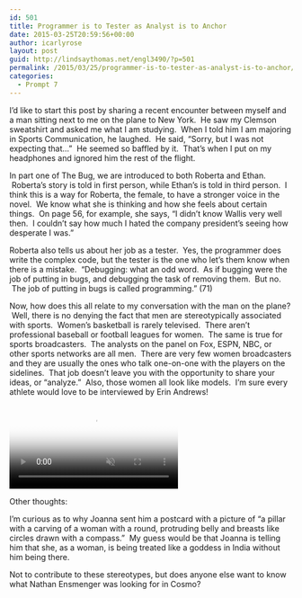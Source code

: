 ```yaml
---
id: 501
title: Programmer is to Tester as Analyst is to Anchor
date: 2015-03-25T20:59:56+00:00
author: icarlyrose
layout: post
guid: http://lindsaythomas.net/engl3490/?p=501
permalink: /2015/03/25/programmer-is-to-tester-as-analyst-is-to-anchor/
categories:
  - Prompt 7
---
```

I&#8217;d like to start this post by sharing a recent encounter between myself and a man sitting next to me on the plane to New York.  He saw my Clemson sweatshirt and asked me what I am studying.  When I told him I am majoring in Sports Communication, he laughed.  He said, &#8220;Sorry, but I was not expecting that&#8230;&#8221;  He seemed so baffled by it.  That&#8217;s when I put on my headphones and ignored him the rest of the flight.

In part one of The Bug, we are introduced to both Roberta and Ethan.  Roberta&#8217;s story is told in first person, while Ethan&#8217;s is told in third person.  I think this is a way for Roberta, the female, to have a stronger voice in the novel.  We know what she is thinking and how she feels about certain things.  On page 56, for example, she says, &#8220;I didn&#8217;t know Wallis very well then.  I couldn&#8217;t say how much I hated the company president&#8217;s seeing how desperate I was.&#8221;

Roberta also tells us about her job as a tester.  Yes, the programmer does write the complex code, but the tester is the one who let&#8217;s them know when there is a mistake.  &#8220;Debugging: what an odd word.  As if bugging were the job of putting in bugs, and debugging the task of removing them.  But no.  The job of putting in bugs is called programming.&#8221; (71)

Now, how does this all relate to my conversation with the man on the plane?  Well, there is no denying the fact that men are stereotypically associated with sports.  Women&#8217;s basketball is rarely televised.  There aren&#8217;t professional baseball or football leagues for women.  The same is true for sports broadcasters.  The analysts on the panel on Fox, ESPN, NBC, or other sports networks are all men.  There are very few women broadcasters and they are usually the ones who talk one-on-one with the players on the sidelines.  That job doesn&#8217;t leave you with the opportunity to share your ideas, or &#8220;analyze.&#8221;  Also, those women all look like models.  I&#8217;m sure every athlete would love to be interviewed by Erin Andrews!

<video id="video" autoplay="autoplay" muted="muted" preload="auto" loop="loop" poster="//i.imgur.com/VlGMPcBh.jpg"><source src="//i.imgur.com/VlGMPcB.webm" type="video/webm" /><source src="//i.imgur.com/VlGMPcB.mp4" type="video/mp4" /></video>

Other thoughts:

I&#8217;m curious as to why Joanna sent him a postcard with a picture of &#8220;a pillar with a carving of a woman with a round, protruding belly and breasts like circles drawn with a compass.&#8221;  My guess would be that Joanna is telling him that she, as a woman, is being treated like a goddess in India without him being there.

Not to contribute to these stereotypes, but does anyone else want to know what Nathan Ensmenger was looking for in Cosmo?
